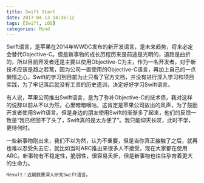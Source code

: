 ```yaml
---
title: Swift Start
date: 2017-04-13 14:36:12
tags: [Swift, iOS]
categories: Mind
---
```

Swift语言，是苹果在2014年WWDC发布的新开发语言，是未来趋势，将来必定会替代Objective-C。但是新事物的成长历程历来是前途是光明的，道路是曲折的，所以目前开发者还是主要以使用Objective-C为主，作为一名开发者，对于新技术应该是趋之若鹜，因为公司一直使用的Objective-C语言，再加上自己的一点懒惰之心，Swift的学习到目前为止只看了官方文档，并没有进行深入学习和项目实践，为了牢记落后就没有工资的历史遗训，决定好好学习Swift语言。

有人说，苹果公司推出Swift语言，是为了弥补Objective-C的技术债，我对这样的说辞以前从不以为然，心里暗暗嘀咕，这肯定是苹果公司放出的风声，为了鼓励开发者使用Swift语言。但是身边的朋友使用Swift的渐渐多了起来，他们的反馈一致是“我已经回不了头了，Swift真的是太方便了”。我只能仰天长叹，此时不学，更待何时。

一些新事物刚出来，我们不以为然，认为不重要，但是当你真正接触了之后，就再也难以忍受失去它，就比如当时ARC推出来很多人不接受，现在大家都在使用ARC。新事物有不稳定性，脆弱性，很容易夭折，但是新事物也往往孕育着更大的生命力。
``` bash
Result：近期我要深入研究Swift语言。
```
